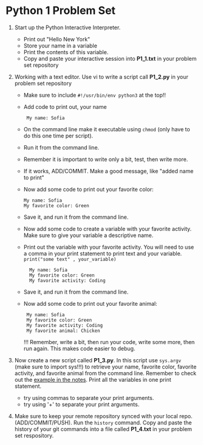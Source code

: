 # Python 1 Problem Set


 

1. Start up the Python Interactive Interpreter. 
    - Print out "Hello New York"
    - Store your name in a variable
    - Print the contents of this variable.
    - Copy and paste your interactive session into **P1_1.txt** in your problem set repository
    
2. Working with a text editor. Use vi to write a script call **P1_2.py** in your problem set repository
   - Make sure to include `#!/usr/bin/env python3` at the top!! 
   - Add code to print out, your name  
   
        ```
         My name: Sofia
        ```
    - On the command line make it executable using `chmod` (only have to do this one time per script).
    - Run it from the command line. 
    - Remember it is important to write only a bit, test, then write more.
    - If it works, ADD/COMMIT. Make a good message, like "added name to print"
    - Now add some code to print out your favorite color:  
  
         ```
         My name: Sofia
         My favorite color: Green
        ```
   - Save it, and run it from the command line. 
   - Now add some code to create a variable with your favorite activity. Make sure to give your variable a descriptive name.
   - Print out the variable with your favorite activity. You will need to use a comma in your print statement to print text and your variable. `print("some text" , your_variable)`

       ```
         My name: Sofia
         My favorite color: Green
         My favorite activity: Coding
        ```
   - Save it, and run it from the command line. 
   - Now add some code to print out your favorite animal:      
        
        ```
         My name: Sofia
         My favorite color: Green
         My favorite activity: Coding
         My favorite animal: Chicken
        ```
        !!! Remember, write a bit, then run your code, write some more, then run again. This makes code easier to debug. 

3. Now create a new script called **P1_3.py**. In this script use `sys.argv` (make sure to import sys!!!) to retrieve your name, favorite color, favorite activity, and favorite animal from the command line. Remember to check out the [example in the notes](https://github.com/prog4biol/pfb2019#command-line-parameters-a-special-built-in-list). Print all the variables in one print statement.
    - try using commas to separate your print arguments. 
    - try using '+' to separate your print arguments.

4. Make sure to keep your remote repository synced with your local repo. (ADD/COMMIT/PUSH). Run the `history` command. Copy and paste the history of your git commands into a file called **P1_4.txt** in your problem set respository.



